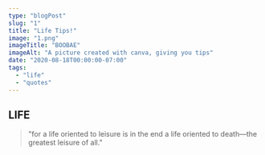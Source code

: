 ```yaml
---
type: "blogPost"
slug: "1"
title: "Life Tips!"
image: "1.png"
imageTitle: "BOOBAE"
imageAlt: "A picture created with canva, giving you tips"
date: "2020-08-18T00:00:00-07:00"
tags:
  - "life"
  - "quotes"
---
```



## LIFE

> "for a life oriented to leisure is in the end a life oriented to death—the greatest leisure of all."
